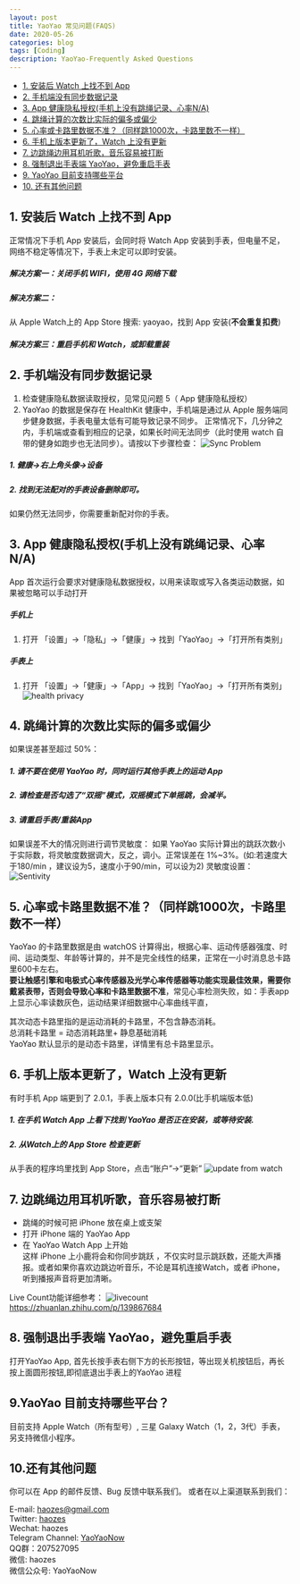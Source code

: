 ```yaml
---
layout: post
title: YaoYao 常见问题(FAQS)
date: 2020-05-26
categories: blog
tags: [Coding]
description: YaoYao-Frequently Asked Questions
---
```

* [1. 安装后 Watch 上找不到 App](#install_error)
* [2. 手机端没有同步数据记录](#sync_error)
* [3. App 健康隐私授权(手机上没有跳绳记录、心率N/A)](#auth_error)
* [4. 跳绳计算的次数比实际的偏多或偏少](#jumps_error)
* [5. 心率或卡路里数据不准？（同样跳1000次，卡路里数不一样）](#ca_error)
* [6. 手机上版本更新了，Watch 上没有更新](#Watch)
* [7. 边跳绳边用耳机听歌，音乐容易被打断](#LiveCount)
* [8. 强制退出手表端 YaoYao，避免重启手表](#YaoYao)
* [9. YaoYao 目前支持哪些平台](#platform)
* [10. 还有其他问题](#misc)

##  <a name='install_error'></a>1. 安装后 Watch 上找不到 App
正常情况下手机 App 安装后，会同时将 Watch App 安装到手表，但电量不足，网络不稳定等情况下，手表上未定可以即时安装。 

#####  解决方案一：关闭手机 WIFI，使用 4G 网络下载
#####  解决方案二：
从 Apple Watch上的 App Store 搜索: yaoyao，找到 App 安装(__不会重复扣费__)

##### 解决方案三：重启手机和 Watch，或卸载重装


##  <a name='sync_error'></a>2. 手机端没有同步数据记录
1. 检查健康隐私数据读取授权，见常见问题 5（ App 健康隐私授权）
2. YaoYao 的数据是保存在 HealthKit 健康中，手机端是通过从 Apple 服务端同步健身数据，手表电量太低有可能导致记录不同步。
正常情况下，几分钟之内，手机端或查看到相应的记录，如果长时间无法同步（此时使用 watch 自带的健身如跑步也无法同步）。请按以下步骤检查：
![Sync Problem](http://cdn.onlytalk.top/blog/faq-2.jpg)
#####  1. 健康->右上角头像->设备
#####  2. 找到无法配对的手表设备删除即可。
如果仍然无法同步，你需要重新配对你的手表。


##  <a name='auth_error'></a>3. App 健康隐私授权(手机上没有跳绳记录、心率N/A)
App 首次运行会要求对健康隐私数据授权，以用来读取或写入各类运动数据，如果被忽略可以手动打开

#####  手机上
1. 打开 「设置」->「隐私」->「健康」-> 找到「YaoYao」->「打开所有类别」

#####  手表上
1. 打开 「设置」->「健康」->「App」-> 找到「YaoYao」->「打开所有类别」
![health privacy](http://cdn.onlytalk.top/blog/faq6_cn.jpg)

##  <a name='jumps_error'></a>4. 跳绳计算的次数比实际的偏多或偏少
如果误差甚至超过 50%：

#####  1. 请不要在使用 YaoYao 时，同时运行其他手表上的运动 App
#####  2. 请检查是否勾选了“双摇”模式，双摇模式下单摇跳，会减半。
#####  3. 请重启手表/重装App

如果误差不大的情况则进行调节灵敏度：
如果 YaoYao 实际计算出的跳跃次数小于实际数，将灵敏度数据调大，反之，调小。正常误差在 1%~3%。(如:若速度大于180/min ，建议设为5，速度小于90/min，可以设为2)
灵敏度设置：
![Sentivity](http://cdn.onlytalk.top/blog/faq4_zh.jpg)


##  <a name='ca_error'></a>5. 心率或卡路里数据不准？（同样跳1000次，卡路里数不一样）
YaoYao 的卡路里数据是由 watchOS 计算得出，根据心率、运动传感器强度、时间、运动类型、年龄等计算的，并不是完全线性的结果，正常在一小时消息总卡路里600卡左右。  
__要让触感引擎和电极式心率传感器及光学心率传感器等功能实现最佳效果，需要你戴紧表带，否则会导致心率和卡路里数据不准__，常见心率检测失败，如：手表app 上显示心率读数灰色，运动结果详细数据中心率曲线平直，

其次动态卡路里指的是运动消耗的卡路里，不包含静态消耗。  
总消耗卡路里 = 动态消耗路里+ 静息基础消耗  
YaoYao 默认显示的是动态卡路里，详情里有总卡路里显示。


##  <a name='Watch'></a>6. 手机上版本更新了，Watch 上没有更新
有时手机 App 端更到了 2.0.1，手表上版本只有 2.0.0(比手机端版本低)
#####  1. 在手机 Watch App 上看下找到 YaoYao 是否正在安装，或等待安装.
#####  2. 从Watch上的 App Store 检查更新
 从手表的程序坞里找到 App Store，点击“账户”->“更新”
 ![update from watch](http://cdn.onlytalk.top/blog/faq-3_zh.jpg)

##  <a name='LiveCount'></a>7. 边跳绳边用耳机听歌，音乐容易被打断
- 跳绳的时候可把 iPhone 放在桌上或支架  
- 打开 iPhone 端的 YaoYao App  
- 在 YaoYao Watch App 上开始  
这样 iPhone 上小鹿将会和你同步跳跃 ，不仅实时显示跳跃数，还能大声播报。或者如果你喜欢边跳边听音乐，不论是耳机连接Watch，或者 iPhone，听到播报声音将更加清晰。 

Live Count功能详细参考：
![livecount](https://cdn.sspai.com/2020/05/12/edf762cb42cef688570528e37c4a175e.gif)
https://zhuanlan.zhihu.com/p/139867684

##  <a name='YaoYao'></a>8. 强制退出手表端 YaoYao，避免重启手表
打开YaoYao App, 首先长按手表右侧下方的长形按钮，等出现关机按钮后，再长按上面圆形按钮,即彻底退出手表上的YaoYao 进程

##  <a name='platform'></a>9.YaoYao 目前支持哪些平台？
目前支持 Apple Watch（所有型号）, 三星 Galaxy Watch（1，2，3代）手表，另支持微信小程序。 

##  <a name='misc'></a>10.还有其他问题
你可以在 App 的邮件反馈、Bug 反馈中联系我们。
或者在以上渠道联系到我们： 

E-mail: [haozes@gmail.com](mailto:haozes@gmail.com)  
Twitter: [haozes](https://twitter.com/haozes)  
Wechat: haozes  
Telegram Channel: [YaoYaoNow](https://t.me/yaoyaonow)   
QQ群：207527095  
微信: haozes  
微信公众号: YaoYaoNow   

